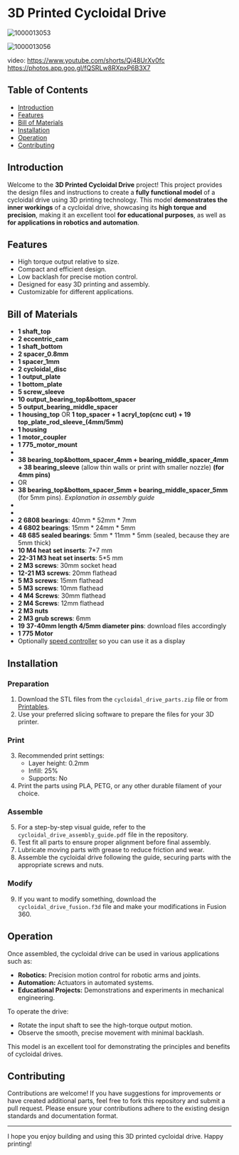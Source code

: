 # 3D Printed Cycloidal Drive

![1000013053](https://github.com/Dmitrii-Tomin/cycloidal_drive/assets/83939750/a9333dfe-bdec-4a49-9772-51458e330c09)

![1000013056](https://github.com/Dmitrii-Tomin/cycloidal_drive/assets/83939750/8f620009-5a4d-425b-9bd6-8746714424e8)

video: https://www.youtube.com/shorts/Qj48UrXv0fc
https://photos.app.goo.gl/fQSRLw8RXpxP6B3X7
## Table of Contents

- [Introduction](#introduction)
- [Features](#features)
- [Bill of Materials](#bill-of-materials)
- [Installation](#installation)
- [Operation](#operation)
- [Contributing](#contributing)

## Introduction

Welcome to the **3D Printed Cycloidal Drive** project! This project provides the design files and instructions to create a **fully functional model** of a cycloidal drive using 3D printing technology. This model **demonstrates the inner workings** of a cycloidal drive, showcasing its **high torque and precision**, making it an excellent tool **for educational purposes**, as well as **for applications in robotics and automation**. 

## Features

- High torque output relative to size.
- Compact and efficient design.
- Low backlash for precise motion control.
- Designed for easy 3D printing and assembly.
- Customizable for different applications.

## Bill of Materials

- **1 shaft_top**
- **2 eccentric_cam**
- **1 shaft_bottom**
- **2 spacer_0.8mm**
- **1 spacer_1mm**
- **2 cycloidal_disc**
- **1 output_plate**
- **1 bottom_plate**
- **5 screw_sleeve**
- **10 output_bearing_top&bottom_spacer**
- **5 output_bearing_middle_spacer**
- **1 housing_top** OR **1 top_spacer + 1 acryl_top(cnc cut) + 19 top_plate_rod_sleeve_(4mm/5mm)**
- **1 housing**
- **1 motor_coupler**
- **1 775_motor_mount**
- 
- **38 bearing_top&bottom_spacer_4mm + bearing_middle_spacer_4mm + 38 bearing_sleeve** (allow thin walls or print with smaller nozzle) **(for 4mm pins)**
- OR
- **38 bearing_top&bottom_spacer_5mm + bearing_middle_spacer_5mm** (for 5mm pins). _Explanation in assembly guide_
- 
- 
- **2 6808 bearings**: 40mm * 52mm * 7mm
- **4 6802 bearings**: 15mm * 24mm * 5mm
- **48 685 sealed bearings**: 5mm * 11mm * 5mm (sealed, because they are 5mm thick)
- **10 M4 heat set inserts**: 7*7 mm
- **22-31 M3 heat set inserts**: 5*5 mm
- **2 M3 screws**: 30mm socket head
- **12-21 M3 screws**: 20mm flathead
- **5 M3 screws**: 15mm flathead
- **5 M3 screws**: 10mm flathead
- **4 M4 Screws**: 30mm flathead
- **2 M4 Screws**: 12mm flathead
- **2 M3 nuts**
- **2 M3 grub screws**: 6mm 
- **19 37-40mm length 4/5mm diameter pins**: download files accordingly
- **1 775 Motor**
- Optionally [speed controller](https://www.amazon.com/Motor-Controller-Enmja-Adjustable-Regulator/dp/B09Q2QVWVX/ref=sr_1_13?crid=1UKTLSA73BUMS&dib=eyJ2IjoiMSJ9.9mfXQJdqCB3etkVKhtQxWOMFLP4qqFwMqV3mMa5kvUn4mScqkyHxMxdrVKTxAFOOFdvvVMab61omUSPOPJ4jTDmy5zJBo3t0eZDCRdL8X7dVLa5fmaXwMXWuHNwUsevM6sMZlyfUWfndNbSEoGFPCD4wMzjMdPuUGP9rKrPDM36wDLGE_365YusdXz4umGa8u1uCgjMxV6PSSFpRmtYTFHBXT8_sxKAwPc9whJfNiqY.hutWc2XKp4LfPMPED0a-1KTxaFr59BxOYvu4DkvV-7w&dib_tag=se&keywords=dc+motor+speed+controller+12v&qid=1720247454&sprefix=dc+motor+spee%2Caps%2C187&sr=8-13) so you can use it as a display


## Installation

### Preparation

1. Download the STL files from the `cycloidal_drive_parts.zip` file or from [Printables](https://www.printables.com/model/933978-cycloidal-drive).
2. Use your preferred slicing software to prepare the files for your 3D printer.

### Print

3. Recommended print settings:
   - Layer height: 0.2mm
   - Infill: 25%
   - Supports: No
4. Print the parts using PLA, PETG, or any other durable filament of your choice.

### Assemble

5. For a step-by-step visual guide, refer to the `cycloidal_drive_assembly_guide.pdf` file in the repository.
6. Test fit all parts to ensure proper alignment before final assembly.
7. Lubricate moving parts with grease to reduce friction and wear.
8. Assemble the cycloidal drive following the guide, securing parts with the appropriate screws and nuts.

### Modify

9. If you want to modify something, download the `cycloidal_drive_fusion.f3d` file and make your modifications in Fusion 360.

## Operation

Once assembled, the cycloidal drive can be used in various applications such as:

- **Robotics:** Precision motion control for robotic arms and joints.
- **Automation:** Actuators in automated systems.
- **Educational Projects:** Demonstrations and experiments in mechanical engineering.

To operate the drive:

- Rotate the input shaft to see the high-torque output motion.
- Observe the smooth, precise movement with minimal backlash.

This model is an excellent tool for demonstrating the principles and benefits of cycloidal drives.

## Contributing

Contributions are welcome! If you have suggestions for improvements or have created additional parts, feel free to fork this repository and submit a pull request. Please ensure your contributions adhere to the existing design standards and documentation format.

---

I hope you enjoy building and using this 3D printed cycloidal drive. Happy printing!
